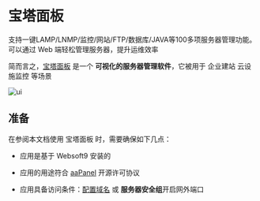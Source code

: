 # 宝塔面板

支持一键LAMP/LNMP/监控/网站/FTP/数据库/JAVA等100多项服务器管理功能。可以通过 Web 端轻松管理服务器，提升运维效率

简而言之，[宝塔面板]() 是一个 **可视化的服务器管理软件**，它被用于 企业建站 云设施监控  等场景


![ui](http://libs.websoft9.com/Websoft9/DocsPicture/zh/btlinux/bt-linux_pc.png)


## 准备

在参阅本文档使用 宝塔面板 时，需要确保如下几点：

- 应用是基于 Websoft9 安装的

- 应用的用途符合 [aaPanel](https://github.com/aaPanel/aaPanel/blob/master/license.txt) 开源许可协议

- 应用具备访问条件：[配置域名](./guide/appsetdomain) 或 **服务器安全组**开启网外端口